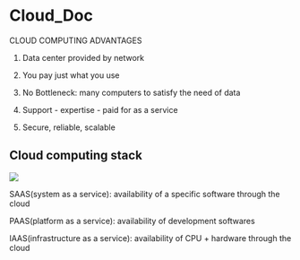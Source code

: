 # Cloud_Doc

CLOUD COMPUTING ADVANTAGES

1) Data center provided by network

2) You pay just what you use

3) No Bottleneck: many computers to satisfy the need of data

4) Support - expertise - paid for as a service

5) Secure, reliable, scalable

## Cloud computing stack

![](http://www.insideclouds.com/images/cloudlayers.gif)

SAAS(system as a service): availability of a specific software through the cloud

PAAS(platform as a service): availability of development softwares

IAAS(infrastructure as a service): availability of CPU + hardware through the cloud

